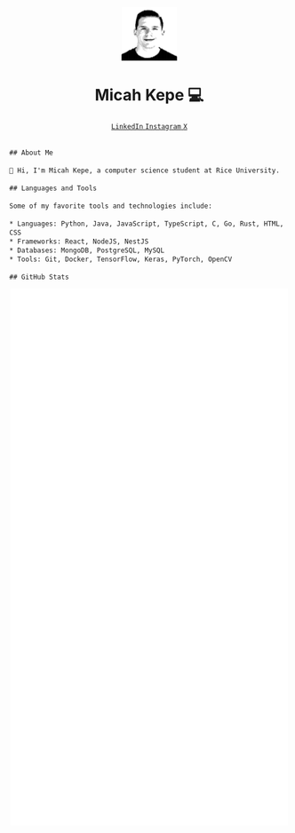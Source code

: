 <div id= "header" align="center">
    <img src="ascii-art.png" width="20%">
    <h1>Micah Kepe 💻</h1>
    <div id="badges" align="center">
        <a href="https://www.linkedin.com/in/micah-kepe/">
            <code>LinkedIn</code>
        </a>
        <a href="https://www.instagram.com/micahkepe/">
            <code>Instagram</code>
        </a>
        <a href="https://x.com/micahkepe">
            <code>X</code>
        </a>
    </div>
</div>

<br/>

```
## About Me

👋 Hi, I'm Micah Kepe, a computer science student at Rice University.

## Languages and Tools

Some of my favorite tools and technologies include:

* Languages: Python, Java, JavaScript, TypeScript, C, Go, Rust, HTML, CSS
* Frameworks: React, NodeJS, NestJS
* Databases: MongoDB, PostgreSQL, MySQL
* Tools: Git, Docker, TensorFlow, Keras, PyTorch, OpenCV

## GitHub Stats
```

<p align="center">
	<img src="github-metrics.svg" alt="lowlighter metrics of my GitHub profile" width="500px">
</p>
